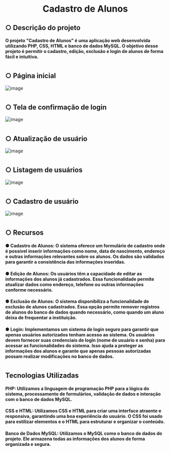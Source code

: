 <h1 align="center"> Cadastro de Alunos </h1>  

## ○ Descrição do projeto
#### O projeto "Cadastro de Alunos" é uma aplicação web desenvolvida utilizando PHP, CSS, HTML e banco de dados MySQL. O objetivo desse projeto é permitir o cadastro, edição, exclusão e login de alunos de forma fácil e intuitiva.
#
## ○ Página inicial
![image](https://github.com/diegosilvaas/CadastroAlunos/assets/122392637/34e64873-06a1-4dad-8d07-11040cd8b306)
#
## ○ Tela de confirmação de login
![image](https://github.com/diegosilvaas/CadastroAlunos/assets/122392637/1f7f1c78-5cd0-4e8b-89d2-a0748df95280)
#
## ○ Atualização de usuário
![image](https://github.com/diegosilvaas/CadastroAlunos/assets/122392637/8d1b4f36-9302-4434-8206-c1bc8e13b678)
#
## ○ Listagem de usuários
![image](https://github.com/diegosilvaas/CadastroAlunos/assets/122392637/b0afb68a-2902-4c8b-8e52-c743e93dc59d)
#
## ○ Cadastro de usuário
![image](https://github.com/diegosilvaas/CadastroAlunos/assets/122392637/33c84c78-ab7b-4ec0-b31f-fba0f0fb5fb8)
#
## ○ Recursos
#### ● Cadastro de Alunos: O sistema oferece um formulário de cadastro onde é possível inserir informações como nome, data de nascimento, endereço e outras informações relevantes sobre os alunos. Os dados são validados para garantir a consistência das informações inseridas.

#### ● Edição de Alunos: Os usuários têm a capacidade de editar as informações dos alunos já cadastrados. Essa funcionalidade permite atualizar dados como endereço, telefone ou outras informações conforme necessário.

#### ● Exclusão de Alunos: O sistema disponibiliza a funcionalidade de exclusão de alunos cadastrados. Essa opção permite remover registros de alunos do banco de dados quando necessário, como quando um aluno deixa de frequentar a instituição.

#### ● Login: Implementamos um sistema de login seguro para garantir que apenas usuários autorizados tenham acesso ao sistema. Os usuários devem fornecer suas credenciais de login (nome de usuário e senha) para acessar as funcionalidades do sistema. Isso ajuda a proteger as informações dos alunos e garante que apenas pessoas autorizadas possam realizar modificações no banco de dados.
# 
## Tecnologias Utilizadas
#### PHP: Utilizamos a linguagem de programação PHP para a lógica do sistema, processamento de formulários, validação de dados e interação com o banco de dados MySQL.

#### CSS e HTML: Utilizamos CSS e HTML para criar uma interface atraente e responsiva, garantindo uma boa experiência do usuário. O CSS foi usado para estilizar elementos e o HTML para estruturar e organizar o conteúdo.

#### Banco de Dados MySQL: Utilizamos o MySQL como o banco de dados do projeto. Ele armazena todas as informações dos alunos de forma organizada e segura.
